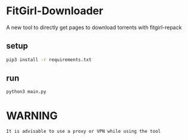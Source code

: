 # FitGirl-Downloader

A new tool to directly get pages to download torrents with fitgirl-repack

## setup

```bash
pip3 install -r requirements.txt
```

## run

```bash
python3 main.py
```

# WARNING

`It is advisable to use a proxy or VPN while using the tool`